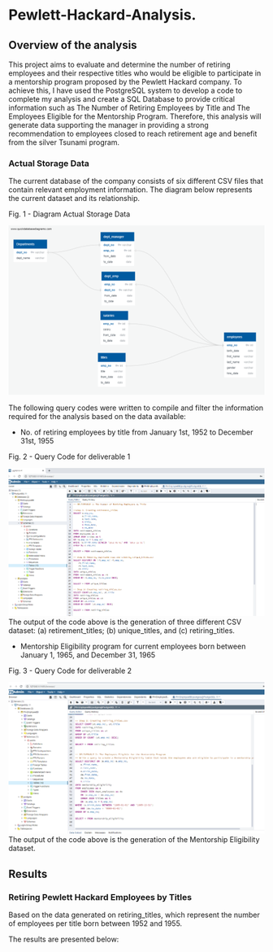# Pewlett-Hackard-Analysis.

## Overview of the analysis

This project aims to evaluate and determine the number of retiring employees and their respective titles who would be eligible to participate in a mentorship program proposed by the Pewlett Hackard company.
To achieve this, I have used the PostgreSQL system to develop a code to complete my analysis and create a SQL Database to provide critical information such as The Number of Retiring Employees by Title and The Employees Eligible for the Mentorship Program. Therefore, this analysis will generate data supporting the manager in providing a strong recommendation to  employees closed to reach retirement age and benefit from the silver Tsunami program.
### Actual Storage Data
The current database of the company consists of six different CSV files that contain relevant employment information. The diagram below represents the current dataset and its relationship.

Fig. 1 - Diagram Actual Storage Data 

![](https://github.com/Marietas/Pewlett-Hackard-Analysis./blob/main/EmployeeDB.png)

The following query codes were written to compile and filter the information required for the analysis based on the data available:

- No. of retiring employees by title from January 1st, 1952 to December 31st, 1955

Fig. 2 - Query Code for deliverable 1

![](https://github.com/Marietas/Pewlett-Hackard-Analysis./blob/main/code%20deli-1.PNG)
The output of the code above is the generation of  three different CSV dataset: (a) retirement_titles; (b) unique_titles, and (c) retiring_titles.

- Mentorship Eligibility program for current employees born between January 1, 1965, and December 31, 1965

Fig. 3 - Query Code for deliverable 2

![](https://github.com/Marietas/Pewlett-Hackard-Analysis./blob/main/code%20deli-2.PNG)
The output of the code above is the generation of the Mentorship Eligibility dataset.

## Results

### Retiring Pewlett Hackard Employees by Titles

Based on the data generated on retiring_titles, which represent the number of employees per title born between 1952 and 1955. 

The results are presented below:
